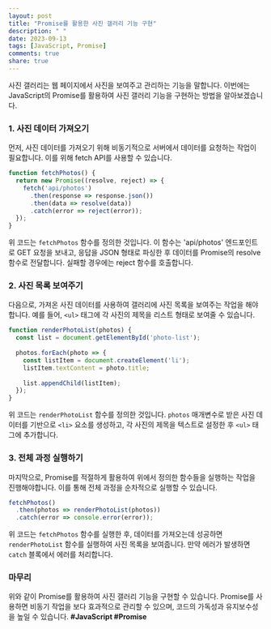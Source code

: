 ```yaml
---
layout: post
title: "Promise를 활용한 사진 갤러리 기능 구현"
description: " "
date: 2023-09-13
tags: [JavaScript, Promise]
comments: true
share: true
---
```


사진 갤러리는 웹 페이지에서 사진을 보여주고 관리하는 기능을 말합니다. 이번에는 JavaScript의 Promise를 활용하여 사진 갤러리 기능을 구현하는 방법을 알아보겠습니다.

### 1. 사진 데이터 가져오기

먼저, 사진 데이터를 가져오기 위해 비동기적으로 서버에서 데이터를 요청하는 작업이 필요합니다. 이를 위해 fetch API를 사용할 수 있습니다.

```javascript
function fetchPhotos() {
  return new Promise((resolve, reject) => {
    fetch('api/photos')
      .then(response => response.json())
      .then(data => resolve(data))
      .catch(error => reject(error));
  });
}
```

위 코드는 `fetchPhotos` 함수를 정의한 것입니다. 이 함수는 'api/photos' 엔드포인트로 GET 요청을 보내고, 응답을 JSON 형태로 파싱한 후 데이터를 Promise의 resolve 함수로 전달합니다. 실패할 경우에는 reject 함수를 호출합니다.

### 2. 사진 목록 보여주기

다음으로, 가져온 사진 데이터를 사용하여 갤러리에 사진 목록을 보여주는 작업을 해야합니다. 예를 들어, `<ul>` 태그에 각 사진의 제목을 리스트 형태로 보여줄 수 있습니다.

```javascript
function renderPhotoList(photos) {
  const list = document.getElementById('photo-list');
  
  photos.forEach(photo => {
    const listItem = document.createElement('li');
    listItem.textContent = photo.title;
    
    list.appendChild(listItem);
  });
}
```

위 코드는 `renderPhotoList` 함수를 정의한 것입니다. `photos` 매개변수로 받은 사진 데이터를 기반으로 `<li>` 요소를 생성하고, 각 사진의 제목을 텍스트로 설정한 후 `<ul>` 태그에 추가합니다.

### 3. 전체 과정 실행하기

마지막으로, Promise를 적절하게 활용하여 위에서 정의한 함수들을 실행하는 작업을 진행해야합니다. 이를 통해 전체 과정을 순차적으로 실행할 수 있습니다.

```javascript
fetchPhotos()
  .then(photos => renderPhotoList(photos))
  .catch(error => console.error(error));
```

위 코드는 `fetchPhotos` 함수를 실행한 후, 데이터를 가져오는데 성공하면 `renderPhotoList` 함수를 실행하여 사진 목록을 보여줍니다. 만약 에러가 발생하면 `catch` 블록에서 에러를 처리합니다.

### 마무리

위와 같이 Promise를 활용하여 사진 갤러리 기능을 구현할 수 있습니다. Promise를 사용하면 비동기 작업을 보다 효과적으로 관리할 수 있으며, 코드의 가독성과 유지보수성을 높일 수 있습니다. **#JavaScript #Promise**